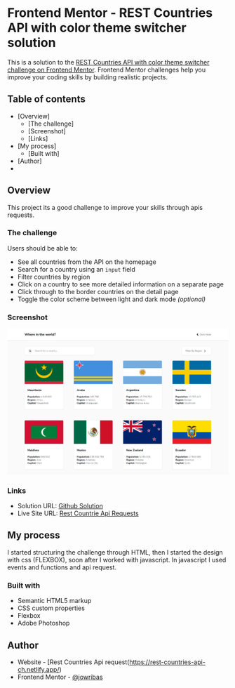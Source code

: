 # Frontend Mentor - REST Countries API with color theme switcher solution

This is a solution to the [REST Countries API with color theme switcher challenge on Frontend Mentor](https://www.frontendmentor.io/challenges/rest-countries-api-with-color-theme-switcher-5cacc469fec04111f7b848ca). Frontend Mentor challenges help you improve your coding skills by building realistic projects. 

## Table of contents

- [Overview]
  - [The challenge]
  - [Screenshot]
  - [Links]
- [My process]
  - [Built with]
- [Author]
-

## Overview

This project its a good challenge to improve your skills through apis requests.

### The challenge

Users should be able to:

- See all countries from the API on the homepage
- Search for a country using an `input` field
- Filter countries by region
- Click on a country to see more detailed information on a separate page
- Click through to the border countries on the detail page
- Toggle the color scheme between light and dark mode *(optional)*

### Screenshot

![](/imgs/screenshot.jpg)


### Links

- Solution URL: [Github Solution](https://github.com/jowribas/Rest-countries-Api)
- Live Site URL: [Rest Countrie Api Requests](https://rest-countries-api-ch.netlify.app/)

## My process

I started structuring the challenge through HTML, 
then I started the design with css (FLEXBOX), soon after I worked with javascript.
In javascript I used events and functions and api request.

### Built with

- Semantic HTML5 markup
- CSS custom properties
- Flexbox
- Adobe Photoshop

## Author

- Website - [Rest Countries Api request(https://rest-countries-api-ch.netlify.app/)
- Frontend Mentor - [@jowribas]()